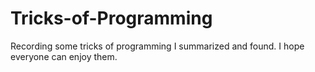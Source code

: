 # Tricks-of-Programming

Recording some tricks of programming I summarized and found. I hope everyone can enjoy them.
